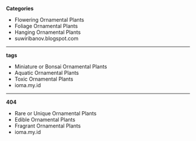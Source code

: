<b>Categories</b>
<ul>
  <li>
    Flowering Ornamental Plants
  </li>
  <li>
    Foliage Ornamental Plants
  </li>
  <li>
    Hanging Ornamental Plants
  </li>
  <li>
    suwiribanov.blogspot.com
  </li>
</ul>
<hr />
<b>tags</b>
<ul>
  <li>
    Miniature or Bonsai Ornamental Plants
  </li>
  <li>
    Aquatic Ornamental Plants
  </li>
  <li>
    Toxic Ornamental Plants
  </li>
  <li>
    ioma.my.id
  </li>
</ul>
<hr />
<b>404</b>
<ul>
  <li>
 Rare or Unique Ornamental Plants   
  </li>
  <li>
  Edible Ornamental Plants  
  </li>
  <li>
 Fragrant Ornamental Plants   
  </li>
  <li>
    ioma.my.id
  </li>
</ul>


